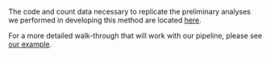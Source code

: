 The code and count data necessary to replicate the preliminary analyses we performed in developing this method are located [here](../preliminary_development). 

For a more detailed walk-through that will work with our pipeline, please see [our example](./example/example-analysis.md).
